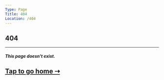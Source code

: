```yaml
---
Type: Page
Title: 404
Location: /404
---
```


## 404

---

##### This page doesn't exist.

## [Tap to go home ⇢](/)
